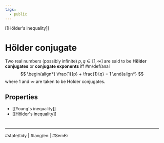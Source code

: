 ```yaml
---
tags:
  - public
---
```

[[Hölder's inequality]]
# Hölder conjugate


Two real numbers (possibly infinite) $p,q \in [1,\infty]$ are said to be **Hölder conjugates** or **conjugate exponents** iff #m/def/anal 
$$
\begin{align*}
\frac{1}{p} + \frac{1}{q} = 1
\end{align*}
$$
where $1$ and $\infty$ are taken to be Hölder conjugates.

## Properties

- [[Young's inequality]]
- [[Hölder's inequality]]

#
---
#state/tidy | #lang/en | #SemBr
